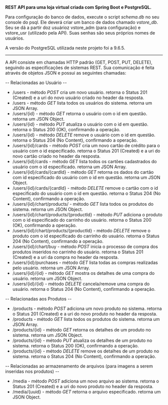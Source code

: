 **REST API para uma loja virtual criada com Spring Boot e PostgreSQL.**

Para configuração do banco de dados, execute o script _schema.db_ no seu console do psql.
Ele deverá criar um banco de dados chamado _vstore_db_. Seu se dá a partir doz usuárioz vstore_adm (para configuração) e vstore_usr (utilizado pela API). Suas senhas são seus próprios nomes de usuários.

A versão do PostgreSQL utilizada neste projeto foi a 9.6.5.

-----

A API consiste em chamadas HTTP padrão (GET, POST, PUT, DELETE), seguindo as especificações de sistemas REST. 
Sua comunicação é feita através de objetos JSON e possui as seguintes chamadas:


-- Relacionadas ao Usuário --

 * /users - método _POST_ cria um novo usuário.
            retorna o Status 201 (Created) e a uri do novo usuário criado no header da resposta.
 * /users - método _GET_ lista todos os usuários do sistema.
            retorna um JSON Array.
 * /users/{id} - método _GET_ retorna o usuário com o id em questão.
            retorna um JSON Object.
 * /users/{id} - método _PUT_ atualiza o usuário com o id em questão.
            retorna o Status 200 (OK), confirmando a operação.
 * /users/{id} - método _DELETE_ remove o usuário com o id em questão.
            retorna o Status 204 (No Content), confirmando a operação.
 * /users/{id}/cards - método _POST_ cria um novo cartão de crédito para o usuário com o id especificado.
            retorna o Status 201 (Created) e a uri do novo cartão criado no header da resposta.
 * /users/{id}/cards - método _GET_ lista todos os cartões cadastrados do usuário com o id especificado.
            retorna um JSON Array.
 * /users/{id}/cards/{cardId} - método _GET_ retorna os dados do cartão com id especificado do usuário com o id em questão.
            retorna um JSON Object.
 * /users/{id}/cards/{cardId} - método _DELETE_ remove o cartão com o id especificado do usuário com o id em questão.
            retorna o Status 204 (No Content), confirmando a operação.
 * /users/{id}/chart/products/ - método _GET_ lista todos os produtos do sistema.
            retorna um JSON Object.
 * /users/{id}/chart/products/{productId} - método _PUT_ adiciona o produto com o id especificado do carrinho do usuário.
            retorna o Status 200 (OK), confirmando a operação.
 * /users/{id}/chart/products/{productId} - método _DELETE_ remove o produto com o id especificado do carrinho do usuário.
            retorna o Status 204 (No Content), confirmando a operação.
 * /users/{id}/chart/buy - método _POST_ inicia o processo de compra dos produtos inseridos no carrinho do usuário.
            retorna o Status 201 (Created) e a uri da compra no header da resposta.
 * /users/{id}/purchases - método _GET_ lista todas as compras realizadas pelo usuário.
            retorna um JSON Array.
 * /users/{id}/{id} - método _GET_ mostra os detalhes de uma compra do usuário.
            retorna um JSON Object.
 * /users/{id}/{id} - método _DELETE_ cancela/remove uma compra do usuário.
            retorna o Status 204 (No Content), confirmando a operação.
            
-- Relacionadas aos Produtos --
 
 * /products - método _POST_ adiciona um novo produto no sistema.
            retorna o Status 201 (Created) e a uri do novo produto no header da resposta.
 * /products - método _GET_ lista todos os produtos do sistema.
            retorna um JSON Array.
 * /products/{id} - método _GET_ retorna os detalhes de um produto no sistema.
            retorna um JSON Object.
 * /products/{id} - método _PUT_ atualiza os detalhes de um produto no sistema.
            retorna o Status 200 (OK), confirmando a operação.
 * /products/{id} - método _DELETE_ remove os detalhes de um produto no sistema.
            retorna o Status 204 (No Content), confirmando a operação.
            
-- Relacionadas ao armazenamento de arquivos (para imagens a serem inseridas nos produtos) -- 
 * /media - método _POST_ adiciona um novo arquivo ao sistema.
            retorna o Status 201 (Created) e a uri do novo produto no header da resposta.
 * /media/{uuid} - método _GET_ retorna o arquivo especificado.
            retorna um JSON Object.
            
 